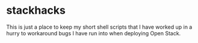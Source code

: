# stackhacks

This is just a place to keep my short shell scripts that I have
worked up in a hurry to workaround bugs I have run into when
deploying Open Stack. 
